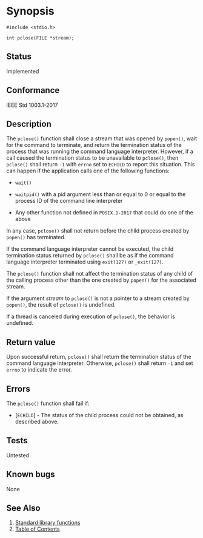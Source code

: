 # Synopsis

`#include <stdio.h>`

`int pclose(FILE *stream);`

## Status

Implemented

## Conformance

IEEE Std 1003.1-2017

## Description

The `pclose()` function shall close a stream that was opened by `popen()`, wait for the command to terminate, and return
the termination status of the process that was running the command language interpreter. However, if a call caused the
termination status to be unavailable to `pclose()`, then `pclose()` shall return `-1` with `errno` set to `ECHILD` to
report this situation. This can happen if the application calls one of the following functions:

* `wait()`

* `waitpid()` with a pid argument less than or equal to 0 or equal to the process ID of the command line interpreter

* Any other function not defined in `POSIX.1-2017` that could do one of the above

In any case, `pclose()` shall not return before the child process created by `popen()` has terminated.

If the command language interpreter cannot be executed, the child termination status returned by `pclose()` shall be as
if the command language interpreter terminated using `exit(127)` or `_exit(127)`.

The `pclose()` function shall not affect the termination status of any child of the calling process other than the one
created by `popen()` for the associated stream.

If the argument _stream_ to `pclose()` is not a pointer to a stream created by `popen()`, the result of `pclose()` is
undefined.

If a thread is canceled during execution of `pclose()`, the behavior is undefined.

## Return value

Upon successful return, `pclose()` shall return the termination status of the command language interpreter. Otherwise,
`pclose()` shall return `-1` and set `errno` to indicate the error.

## Errors

The `pclose()` function shall fail if:

* [`ECHILD`] - The status of the child process could not be obtained, as described above.

## Tests

Untested

## Known bugs

None

## See Also

1. [Standard library functions](../README.md)
2. [Table of Contents](../../../README.md)

